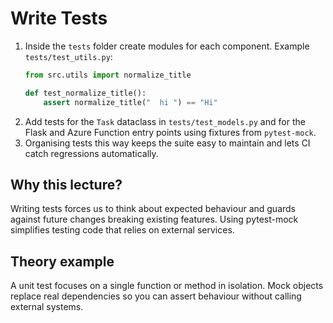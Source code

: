 # Write Tests

1. Inside the `tests` folder create modules for each component. Example
   `tests/test_utils.py`:
   ```python
   from src.utils import normalize_title

   def test_normalize_title():
       assert normalize_title("  hi ") == "Hi"
   ```
2. Add tests for the `Task` dataclass in `tests/test_models.py` and for the
   Flask and Azure Function entry points using fixtures from `pytest-mock`.
3. Organising tests this way keeps the suite easy to maintain and lets CI catch
   regressions automatically.

## Why this lecture?

Writing tests forces us to think about expected behaviour and guards against
future changes breaking existing features. Using pytest-mock simplifies
testing code that relies on external services.
## Theory example
A unit test focuses on a single function or method in isolation. Mock objects replace real dependencies so you can assert behaviour without calling external systems.
